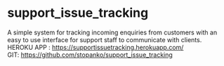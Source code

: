 # support_issue_tracking
A simple system for tracking incoming enquiries from customers with an easy to use interface for support staff to communicate with clients.
<br>
HEROKU APP :
<a href="https://supportissuetracking.herokuapp.com/">https://supportissuetracking.herokuapp.com/</a>
<br>
GIT:
<a href="https://github.com/stopanko/support_issue_tracking">https://github.com/stopanko/support_issue_tracking</a>
